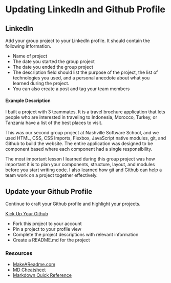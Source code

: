 # Updating LinkedIn and Github Profile

## LinkedIn
Add your group project to your LinkedIn profile. It should contain the following information.

* Name of project
* The date you started the group project
* The date you ended the group project
* The description field should list the purpose of the project, the list of technologies you used, and a personal anecdote about what you learned during the project.
* You can also create a post and tag your team members

#### Example Description

I built a project with 3 teammates. It is a travel brochure application that lets people who are interested in traveling to Indonesia, Morocco, Turkey, or Tanzania have a list of the best places to visit.

This was our second group project at Nashville Software School, and we used HTML, CSS, CSS Imports, Flexbox, JavaScript native modules, git, and Github to build the website. The entire application was designed to be component based where each component had a single responsibility.

The most important lesson I learned during this group project was how important it is to plan your components, structure, layout, and modules before you start writing code. I also learned how git and Github can help a team work on a project together effectively.

## Update your Github Profile
Continue to craft your Github profile and highlight your projects. 

[Kick Up Your Github](https://docs.google.com/presentation/d/124u03j-d49Hh93gQZdh0I1Eq8ev8lQz6lXqODZytLJE/edit?usp=sharing)

* Fork this project to your account
* Pin a project to your profile view
* Complete the project descriptions with relevant information
* Create a README.md for the project

### Resources
* [MakeAReadme.com](https://www.makeareadme.com/)
* [MD Cheatsheet](https://github.com/adam-p/markdown-here/wiki/Markdown-Cheatsheet)
* [Markdown Quick Reference](https://www.markdownguide.org/cheat-sheet/)